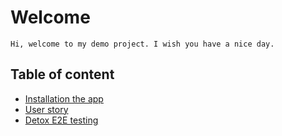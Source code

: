 # Welcome
    Hi, welcome to my demo project. I wish you have a nice day.

## Table of content
- [Installation the app](./docs/InstallationAndRun.md)
- [User story](./docs/UserStory.md)
- [Detox E2E testing](./docs/Detox.md)
